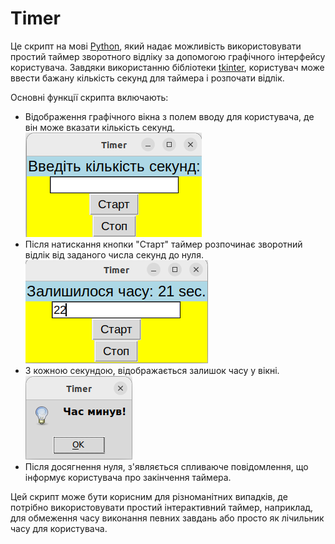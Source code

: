 # Timer

Це скрипт на мові [Python](https://www.python.org/), який надає можливість використовувати простий таймер зворотного відліку за допомогою графічного інтерфейсу користувача. Завдяки використанню бібліотеки [tkinter](https://docs.python.org/uk/3/library/tkinter.html), користувач може ввести бажану кількість секунд для таймера і розпочати відлік.

Основні функції скрипта включають:

* Відображення графічного вікна з полем вводу для користувача, де він може вказати кількість секунд.
![background.png](background.png)
* Після натискання кнопки "Старт" таймер розпочинає зворотний відлік від заданого числа секунд до нуля.
![background_2.png](background_2.png)
* З кожною секундою, відображається залишок часу у вікні.
![background_3.png](background_3.png)
* Після досягнення нуля, з'являється спливаюче повідомлення, що інформує користувача про закінчення таймера.

Цей скрипт може бути корисним для різноманітних випадків, де потрібно використовувати простий інтерактивний таймер, наприклад, для обмеження часу виконання певних завдань або просто як лічильник часу для користувача.
